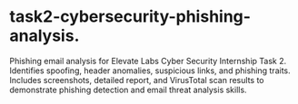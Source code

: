 # task2-cybersecurity-phishing-analysis.
Phishing email analysis for Elevate Labs Cyber Security Internship Task 2. Identifies spoofing, header anomalies, suspicious links, and phishing traits. Includes screenshots, detailed report, and VirusTotal scan results to demonstrate phishing detection and email threat analysis skills.
